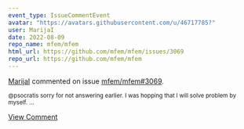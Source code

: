 ```yaml
---
event_type: IssueCommentEvent
avatar: "https://avatars.githubusercontent.com/u/46717785?"
user: MarijaI
date: 2022-08-09
repo_name: mfem/mfem
html_url: https://github.com/mfem/mfem/issues/3069
repo_url: https://github.com/mfem/mfem
---
```


<a href='https://github.com/MarijaI' target='_blank'>MarijaI</a> commented on issue <a href='https://github.com/mfem/mfem/issues/3069' target='_blank'>mfem/mfem#3069</a>.

<small>@psocratis sorry for not answering earlier. I was hopping that I will solve problem by myself. ...</small>

<a href='https://github.com/mfem/mfem/issues/3069' target='_blank'>View Comment</a>